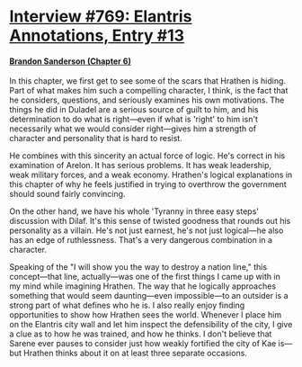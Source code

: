 # [Interview #769: Elantris Annotations, Entry #13](https://www.theoryland.com/intvmain.php?i=769#13)

#### [Brandon Sanderson (Chapter 6)](http://www.brandonsanderson.com/annotation/12/Elantris-Chapter-6)

In this chapter, we first get to see some of the scars that Hrathen is hiding. Part of what makes him such a compelling character, I think, is the fact that he considers, questions, and seriously examines his own motivations. The things he did in Duladel are a serious source of guilt to him, and his determination to do what is right—even if what is 'right' to him isn't necessarily what we would consider right—gives him a strength of character and personality that is hard to resist.

He combines with this sincerity an actual force of logic. He's correct in his examination of Arelon. It has serious problems. It has weak leadership, weak military forces, and a weak economy. Hrathen's logical explanations in this chapter of why he feels justified in trying to overthrow the government should sound fairly convincing.

On the other hand, we have his whole 'Tyranny in three easy steps' discussion with Dilaf. It's this sense of twisted goodness that rounds out his personality as a villain. He's not just earnest, he's not just logical—he also has an edge of ruthlessness. That's a very dangerous combination in a character.

Speaking of the "I will show you the way to destroy a nation line," this concept—that line, actually—was one of the first things I came up with in my mind while imagining Hrathen. The way that he logically approaches something that would seem daunting—even impossible—to an outsider is a strong part of what defines who he is. I also really enjoy finding opportunities to show how Hrathen sees the world. Whenever I place him on the Elantris city wall and let him inspect the defensibility of the city, I give a clue as to how he was trained, and how he thinks. I don't believe that Sarene ever pauses to consider just how weakly fortified the city of Kae is—but Hrathen thinks about it on at least three separate occasions.

